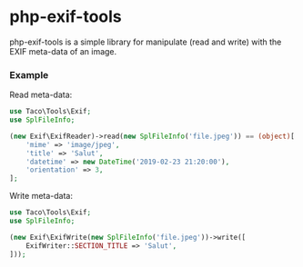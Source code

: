 php-exif-tools
==============

php-exif-tools is a simple library for manipulate (read and write) with the EXIF meta-data of an image.


### Example

Read meta-data:

``` php
use Taco\Tools\Exif;
use SplFileInfo;

(new Exif\ExifReader)->read(new SplFileInfo('file.jpeg')) == (object)[
	'mime' => 'image/jpeg',
	'title' => 'Salut',
	'datetime' => new DateTime('2019-02-23 21:20:00'),
	'orientation' => 3,
];
```

Write meta-data:

``` php
use Taco\Tools\Exif;
use SplFileInfo;

(new Exif\ExifWrite(new SplFileInfo('file.jpeg'))->write([
	ExifWriter::SECTION_TITLE => 'Salut',
]));
```
